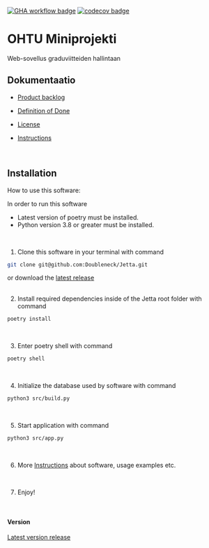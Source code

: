 [![GHA workflow badge](https://github.com/Doubleneck/Jetta/workflows/CI/badge.svg)](https://github.com/Doubleneck/Jetta/actions/workflows/main.yml)
[![codecov badge](https://codecov.io/gh/Doubleneck/Jetta/branch/master/graph/badge.svg?token=HLHGkP7oag)](https://codecov.io/gh/Doubleneck/Jetta)

# OHTU Miniprojekti

Web-sovellus graduviitteiden hallintaan
<br/>

## Dokumentaatio

- [Product backlog](https://helsinkifi-my.sharepoint.com/:x:/r/personal/tsharkon_ad_helsinki_fi/_layouts/15/Doc.aspx?sourcedoc=%7B990EAC30-58E9-4205-BA24-63F613E3C18C%7D&file=Jetta_ProductBacklog.xlsx&action=default&mobileredirect=true)

- [Definition of Done](https://github.com/Doubleneck/Jetta/blob/master/documentation/definition_of_done.md)

- [License](https://github.com/Doubleneck/Jetta/blob/master/documentation/LICENSE.txt)

- [Instructions](https://github.com/Doubleneck/Jetta/blob/master/documentation/instructions.md)
<br/>

## Installation

How to use this software:
<br/>

In order to run this software
- Latest version of poetry must be installed.
- Python version 3.8 or greater must be installed.
<br/>

1. Clone this software in your terminal with command 
```bash
git clone git@github.com:Doubleneck/Jetta.git
```
or download the [latest release](https://github.com/Doubleneck/Jetta/releases/tag/v.1.0.0)
<br/>
<br/>

2. Install required dependencies inside of the Jetta root folder with command
```bash
poetry install
```
<br/>

3. Enter poetry shell with command
```bash
poetry shell
```
<br/>

4. Initialize the database used by software with command
```bash
python3 src/build.py
```
<br/>

5. Start application with command
```bash
python3 src/app.py
```
<br/>

6. More [Instructions](https://github.com/Doubleneck/Jetta/blob/master/documentation/instructions.md) about software, usage examples etc.
<br/>

7. Enjoy!
<br/>

#### Version
[Latest version release](https://github.com/Doubleneck/Jetta/releases/tag/v.1.0.0)
